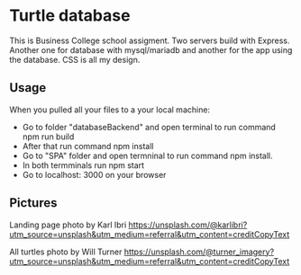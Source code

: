 # Turtle database

This is Business College school assigment. Two servers build with Express. Another one for database with mysql/mariadb and another for the app using the database. CSS is all my design.

## Usage

When you pulled all your files to a your local machine:

- Go to folder "databaseBackend" and open terminal to run command npm run build
- After that run command npm install
- Go to "SPA" folder and open termninal to run command npm install.
- In both termminals run npm start
- Go to localhost: 3000 on your browser

## Pictures

Landing page photo by Karl Ibri https://unsplash.com/@karlibri?utm_source=unsplash&utm_medium=referral&utm_content=creditCopyText

All turtles photo by Will Turner https://unsplash.com/@turner_imagery?utm_source=unsplash&utm_medium=referral&utm_content=creditCopyText
